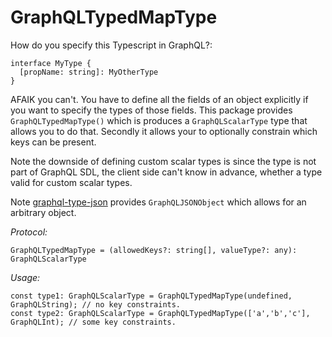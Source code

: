 # GraphQLTypedMapType
How do you specify this Typescript in GraphQL?:

    interface MyType {
      [propName: string]: MyOtherType
    }

AFAIK you can't. You have to define all the fields of an object explicitly if you want to specify
the types of those fields. This package provides `GraphQLTypedMapType()` which is produces a
`GraphQLScalarType` type that allows you to do that. Secondly it allows your to optionally constrain
which keys can be present.

Note the downside of defining custom scalar types is since the type is not part of GraphQL SDL, the
client side can't know in advance, whether a type valid for custom scalar types.

Note [graphql-type-json](https://www.npmjs.com/package/graphql-type-json) provides `GraphQLJSONObject`
which allows for an arbitrary object.

*Protocol:*

    GraphQLTypedMapType = (allowedKeys?: string[], valueType?: any): GraphQLScalarType

*Usage:*

    const type1: GraphQLScalarType = GraphQLTypedMapType(undefined, GraphQLString); // no key constraints.
    const type2: GraphQLScalarType = GraphQLTypedMapType(['a','b','c'], GraphQLInt); // some key constraints.

